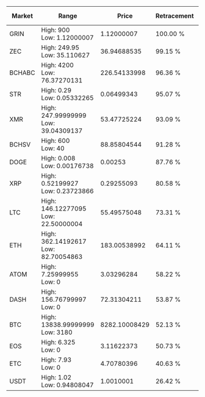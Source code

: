 | Market | Range | Price| Retracement | Doubles to 50% |
| --- | --- | --- | --- | --- |
| GRIN | High: 900<br />Low: 1.12000007 | 1.12000007 | 100.00 % | 402.29 |
| ZEC | High: 249.95<br />Low: 35.110627 | 36.94688535 | 99.15 % | 3.86 |
| BCHABC | High: 4200<br />Low: 76.37270131 | 226.54133998 | 96.36 % | 9.44 |
| STR | High: 0.29<br />Low: 0.05332265 | 0.06499343 | 95.07 % | 2.64 |
| XMR | High: 247.99999999<br />Low: 39.04309137 | 53.47725224 | 93.09 % | 2.68 |
| BCHSV | High: 600<br />Low: 40 | 88.85804544 | 91.28 % | 3.60 |
| DOGE | High: 0.008<br />Low: 0.00176738 | 0.00253 | 87.76 % | 1.93 |
| XRP | High: 0.52199927<br />Low: 0.23723866 | 0.29255093 | 80.58 % | 1.30 |
| LTC | High: 146.12277095<br />Low: 22.50000004 | 55.49575048 | 73.31 % | 1.52 |
| ETH | High: 362.14192617<br />Low: 82.70054863 | 183.00538992 | 64.11 % | 1.22 |
| ATOM | High: 7.25999955<br />Low: 0 | 3.03296284 | 58.22 % | 1.20 |
| DASH | High: 156.76799997<br />Low: 0 | 72.31304211 | 53.87 % | 1.08 |
| BTC | High: 13838.99999999<br />Low: 3180 | 8282.10008429 | 52.13 % | 1.03 |
| EOS | High: 6.325<br />Low: 0 | 3.11622373 | 50.73 % | 1.01 |
| ETC | High: 7.93<br />Low: 0 | 4.70780396 | 40.63 % | 0.00 |
| USDT | High: 1.02<br />Low: 0.94808047 | 1.0010001 | 26.42 % | 0.00 |
